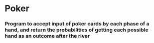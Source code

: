 # Poker
### Program to accept input of poker cards by each phase of a hand, and return the probabilities of getting each possible hand as an outcome after the river
